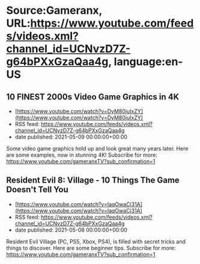 # Source:Gameranx, URL:https://www.youtube.com/feeds/videos.xml?channel_id=UCNvzD7Z-g64bPXxGzaQaa4g, language:en-US

## 10 FINEST 2000s Video Game Graphics in 4K
 - [https://www.youtube.com/watch?v=DyM80juIxZY](https://www.youtube.com/watch?v=DyM80juIxZY)
 - RSS feed: https://www.youtube.com/feeds/videos.xml?channel_id=UCNvzD7Z-g64bPXxGzaQaa4g
 - date published: 2021-05-09 00:00:00+00:00

Some video game graphics hold up and look great many years later. Here are some examples, now in stunning 4K!
Subscribe for more: https://www.youtube.com/gameranxTV?sub_confirmation=1

## Resident Evil 8: Village - 10 Things The Game Doesn't Tell You
 - [https://www.youtube.com/watch?v=IaqOwaCj31A](https://www.youtube.com/watch?v=IaqOwaCj31A)
 - RSS feed: https://www.youtube.com/feeds/videos.xml?channel_id=UCNvzD7Z-g64bPXxGzaQaa4g
 - date published: 2021-05-08 00:00:00+00:00

Resident Evil Village (PC, PS5, Xbox, PS4), is filled with secret tricks and things to discover. Here are some beginner tips.
Subscribe for more: https://www.youtube.com/gameranxTV?sub_confirmation=1

